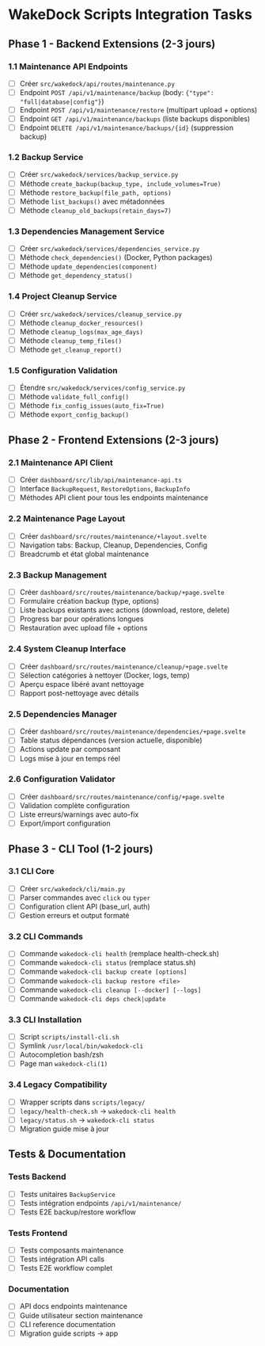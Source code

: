 # WakeDock Scripts Integration Tasks

## Phase 1 - Backend Extensions (2-3 jours)

### 1.1 Maintenance API Endpoints
- [ ] Créer `src/wakedock/api/routes/maintenance.py`
- [ ] Endpoint `POST /api/v1/maintenance/backup` (body: `{"type": "full|database|config"}`)
- [ ] Endpoint `POST /api/v1/maintenance/restore` (multipart upload + options)
- [ ] Endpoint `GET /api/v1/maintenance/backups` (liste backups disponibles)
- [ ] Endpoint `DELETE /api/v1/maintenance/backups/{id}` (suppression backup)

### 1.2 Backup Service
- [ ] Créer `src/wakedock/services/backup_service.py`
- [ ] Méthode `create_backup(backup_type, include_volumes=True)`
- [ ] Méthode `restore_backup(file_path, options)`
- [ ] Méthode `list_backups()` avec métadonnées
- [ ] Méthode `cleanup_old_backups(retain_days=7)`

### 1.3 Dependencies Management Service
- [ ] Créer `src/wakedock/services/dependencies_service.py`
- [ ] Méthode `check_dependencies()` (Docker, Python packages)
- [ ] Méthode `update_dependencies(component)`
- [ ] Méthode `get_dependency_status()`

### 1.4 Project Cleanup Service
- [ ] Créer `src/wakedock/services/cleanup_service.py`
- [ ] Méthode `cleanup_docker_resources()`
- [ ] Méthode `cleanup_logs(max_age_days)`
- [ ] Méthode `cleanup_temp_files()`
- [ ] Méthode `get_cleanup_report()`

### 1.5 Configuration Validation
- [ ] Étendre `src/wakedock/services/config_service.py`
- [ ] Méthode `validate_full_config()`
- [ ] Méthode `fix_config_issues(auto_fix=True)`
- [ ] Méthode `export_config_backup()`

## Phase 2 - Frontend Extensions (2-3 jours)

### 2.1 Maintenance API Client
- [ ] Créer `dashboard/src/lib/api/maintenance-api.ts`
- [ ] Interface `BackupRequest`, `RestoreOptions`, `BackupInfo`
- [ ] Méthodes API client pour tous les endpoints maintenance

### 2.2 Maintenance Page Layout
- [ ] Créer `dashboard/src/routes/maintenance/+layout.svelte`
- [ ] Navigation tabs: Backup, Cleanup, Dependencies, Config
- [ ] Breadcrumb et état global maintenance

### 2.3 Backup Management
- [ ] Créer `dashboard/src/routes/maintenance/backup/+page.svelte`
- [ ] Formulaire création backup (type, options)
- [ ] Liste backups existants avec actions (download, restore, delete)
- [ ] Progress bar pour opérations longues
- [ ] Restauration avec upload file + options

### 2.4 System Cleanup Interface
- [ ] Créer `dashboard/src/routes/maintenance/cleanup/+page.svelte`
- [ ] Sélection catégories à nettoyer (Docker, logs, temp)
- [ ] Aperçu espace libéré avant nettoyage
- [ ] Rapport post-nettoyage avec détails

### 2.5 Dependencies Manager
- [ ] Créer `dashboard/src/routes/maintenance/dependencies/+page.svelte`
- [ ] Table status dépendances (version actuelle, disponible)
- [ ] Actions update par composant
- [ ] Logs mise à jour en temps réel

### 2.6 Configuration Validator
- [ ] Créer `dashboard/src/routes/maintenance/config/+page.svelte`
- [ ] Validation complète configuration
- [ ] Liste erreurs/warnings avec auto-fix
- [ ] Export/import configuration

## Phase 3 - CLI Tool (1-2 jours)

### 3.1 CLI Core
- [ ] Créer `src/wakedock/cli/main.py`
- [ ] Parser commandes avec `click` ou `typer`
- [ ] Configuration client API (base_url, auth)
- [ ] Gestion erreurs et output formaté

### 3.2 CLI Commands
- [ ] Commande `wakedock-cli health` (remplace health-check.sh)
- [ ] Commande `wakedock-cli status` (remplace status.sh)
- [ ] Commande `wakedock-cli backup create [options]`
- [ ] Commande `wakedock-cli backup restore <file>`
- [ ] Commande `wakedock-cli cleanup [--docker] [--logs]`
- [ ] Commande `wakedock-cli deps check|update`

### 3.3 CLI Installation
- [ ] Script `scripts/install-cli.sh`
- [ ] Symlink `/usr/local/bin/wakedock-cli`
- [ ] Autocompletion bash/zsh
- [ ] Page man `wakedock-cli(1)`

### 3.4 Legacy Compatibility
- [ ] Wrapper scripts dans `scripts/legacy/`
- [ ] `legacy/health-check.sh` → `wakedock-cli health`
- [ ] `legacy/status.sh` → `wakedock-cli status`
- [ ] Migration guide mise à jour

## Tests & Documentation

### Tests Backend
- [ ] Tests unitaires `BackupService`
- [ ] Tests intégration endpoints `/api/v1/maintenance/`
- [ ] Tests E2E backup/restore workflow

### Tests Frontend
- [ ] Tests composants maintenance
- [ ] Tests intégration API calls
- [ ] Tests E2E workflow complet

### Documentation
- [ ] API docs endpoints maintenance
- [ ] Guide utilisateur section maintenance
- [ ] CLI reference documentation
- [ ] Migration guide scripts → app
